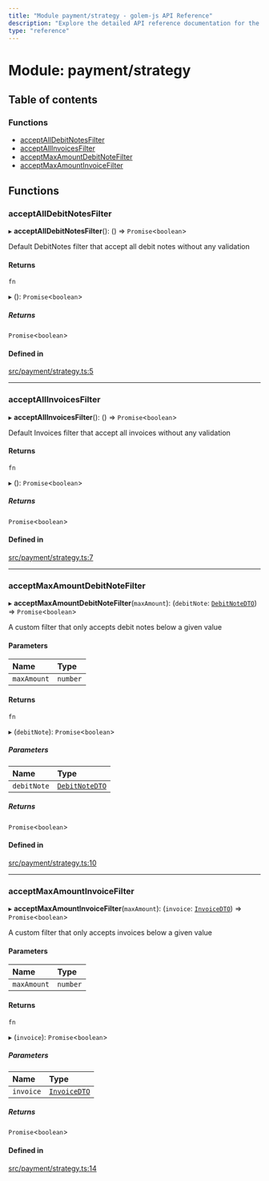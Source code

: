 ```yaml
---
title: "Module payment/strategy - golem-js API Reference"
description: "Explore the detailed API reference documentation for the Module payment/strategy within the golem-js SDK for the Golem Network."
type: "reference"
---
```

# Module: payment/strategy

## Table of contents

### Functions

- [acceptAllDebitNotesFilter](payment_strategy#acceptalldebitnotesfilter)
- [acceptAllInvoicesFilter](payment_strategy#acceptallinvoicesfilter)
- [acceptMaxAmountDebitNoteFilter](payment_strategy#acceptmaxamountdebitnotefilter)
- [acceptMaxAmountInvoiceFilter](payment_strategy#acceptmaxamountinvoicefilter)

## Functions

### acceptAllDebitNotesFilter

▸ **acceptAllDebitNotesFilter**(): () => `Promise`<`boolean`\>

Default DebitNotes filter that accept all debit notes without any validation

#### Returns

`fn`

▸ (): `Promise`<`boolean`\>

##### Returns

`Promise`<`boolean`\>

#### Defined in

[src/payment/strategy.ts:5](https://github.com/golemfactory/golem-js/blob/ecc063e/src/payment/strategy.ts#L5)

___

### acceptAllInvoicesFilter

▸ **acceptAllInvoicesFilter**(): () => `Promise`<`boolean`\>

Default Invoices filter that accept all invoices without any validation

#### Returns

`fn`

▸ (): `Promise`<`boolean`\>

##### Returns

`Promise`<`boolean`\>

#### Defined in

[src/payment/strategy.ts:7](https://github.com/golemfactory/golem-js/blob/ecc063e/src/payment/strategy.ts#L7)

___

### acceptMaxAmountDebitNoteFilter

▸ **acceptMaxAmountDebitNoteFilter**(`maxAmount`): (`debitNote`: [`DebitNoteDTO`](../interfaces/payment_debit_note.DebitNoteDTO)) => `Promise`<`boolean`\>

A custom filter that only accepts debit notes below a given value

#### Parameters

| Name | Type |
| :------ | :------ |
| `maxAmount` | `number` |

#### Returns

`fn`

▸ (`debitNote`): `Promise`<`boolean`\>

##### Parameters

| Name | Type |
| :------ | :------ |
| `debitNote` | [`DebitNoteDTO`](../interfaces/payment_debit_note.DebitNoteDTO) |

##### Returns

`Promise`<`boolean`\>

#### Defined in

[src/payment/strategy.ts:10](https://github.com/golemfactory/golem-js/blob/ecc063e/src/payment/strategy.ts#L10)

___

### acceptMaxAmountInvoiceFilter

▸ **acceptMaxAmountInvoiceFilter**(`maxAmount`): (`invoice`: [`InvoiceDTO`](../interfaces/payment_invoice.InvoiceDTO)) => `Promise`<`boolean`\>

A custom filter that only accepts invoices below a given value

#### Parameters

| Name | Type |
| :------ | :------ |
| `maxAmount` | `number` |

#### Returns

`fn`

▸ (`invoice`): `Promise`<`boolean`\>

##### Parameters

| Name | Type |
| :------ | :------ |
| `invoice` | [`InvoiceDTO`](../interfaces/payment_invoice.InvoiceDTO) |

##### Returns

`Promise`<`boolean`\>

#### Defined in

[src/payment/strategy.ts:14](https://github.com/golemfactory/golem-js/blob/ecc063e/src/payment/strategy.ts#L14)

